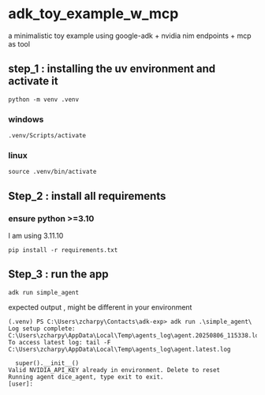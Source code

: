 # adk_toy_example_w_mcp
a minimalistic toy example using google-adk + nvidia nim endpoints + mcp as tool

## step_1 : installing the uv environment and activate it
``` 
python -m venv .venv
``` 

### windows
``` 
.venv/Scripts/activate 
``` 
### linux 
``` 
source .venv/bin/activate
``` 
## Step_2 : install all requirements 
### ensure python >=3.10
I am using 3.11.10

``` 
pip install -r requirements.txt
``` 

## Step_3 : run the app 
``` 
adk run simple_agent 
``` 
expected output , might be different in your environment 
``` 
(.venv) PS C:\Users\zcharpy\Contacts\adk-exp> adk run .\simple_agent\
Log setup complete: C:\Users\zcharpy\AppData\Local\Temp\agents_log\agent.20250806_115338.log
To access latest log: tail -F C:\Users\zcharpy\AppData\Local\Temp\agents_log\agent.latest.log

  super().__init__()
Valid NVIDIA_API_KEY already in environment. Delete to reset
Running agent dice_agent, type exit to exit.
[user]: 
``` 